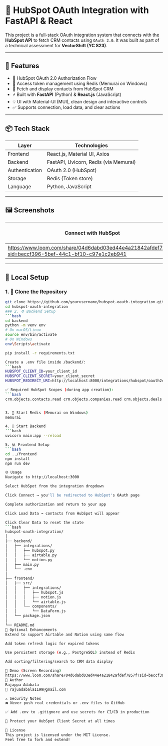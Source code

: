 # 🚀 HubSpot OAuth Integration with FastAPI & React

This project is a full-stack OAuth integration system that connects with the **HubSpot API** to fetch CRM contacts using `OAuth 2.0`. It was built as part of a technical assessment for **VectorShift (YC S23)**.

---

## 🌟 Features

- 🔐 HubSpot OAuth 2.0 Authorization Flow  
- 🧠 Access token management using Redis (Memurai on Windows)  
- 📩 Fetch and display contacts from HubSpot CRM  
- ⚡ Built with **FastAPI** (Python) & **React.js** (JavaScript)  
- 💡 UI with Material-UI (MUI), clean design and interactive controls  
- ✅ Supports connection, load data, and clear actions

---

## 📦 Tech Stack

| Layer        | Technologies                           |
|--------------|----------------------------------------|
| Frontend     | React.js, Material UI, Axios           |
| Backend      | FastAPI, Uvicorn, Redis (via Memurai)  |
| Authentication | OAuth 2.0 (HubSpot)                  |
| Storage      | Redis (Token store)                    |
| Language     | Python, JavaScript                     |

---

## 🖼️ Screenshots

| Connect with HubSpot | Loaded CRM Contacts |
|----------------------|---------------------|
| https://www.loom.com/share/04d6dabd03ed44e4a21842afdef7857f?sid=beccf396-5bef-44c1-bf10-c97e1c2eb941 |

---

## 🔧 Local Setup

### 1. 📁 Clone the Repository

```bash
git clone https://github.com/yourusername/hubspot-oauth-integration.git
cd hubspot-oauth-integration
### 2. ⚙️ Backend Setup
```bash
cd backend
python -m venv env
# On macOS/Linux
source env/bin/activate
# On Windows
env\Scripts\activate

pip install -r requirements.txt

Create a .env file inside /backend/:
```bash
HUBSPOT_CLIENT_ID=your_client_id
HUBSPOT_CLIENT_SECRET=your_client_secret
HUBSPOT_REDIRECT_URI=http://localhost:8000/integrations/hubspot/oauth2callback

✅ Required HubSpot Scopes (during app creation):
```bash
crm.objects.contacts.read crm.objects.companies.read crm.objects.deals.read oauth


3. 🧠 Start Redis (Memurai on Windows)
memurai

4. 🚀 Start Backend
```bash
uvicorn main:app --reload

5. 💻 Frontend Setup
```bash
cd ../frontend
npm install
npm run dev

🌐 Usage
Navigate to http://localhost:3000

Select HubSpot from the integration dropdown

Click Connect → you'll be redirected to HubSpot's OAuth page

Complete authorization and return to your app

Click Load Data → contacts from HubSpot will appear

Click Clear Data to reset the state
```bash
hubspot-oauth-integration/
│
├── backend/
│   ├── integrations/
│   │   ├── hubspot.py
│   │   ├── airtable.py
│   │   └── notion.py
│   ├── main.py
│   └── .env
│
├── frontend/
│   ├── src/
│   │   ├── integrations/
│   │   │   ├── hubspot.js
│   │   │   ├── notion.js
│   │   │   └── airtable.js
│   │   └── components/
│   │       └── DataForm.js
│   └── package.json
│
└── README.md
🧠 Optional Enhancements
Extend to support Airtable and Notion using same flow

Add token refresh logic for expired tokens

Use persistent storage (e.g., PostgreSQL) instead of Redis

Add sorting/filtering/search to CRM data display

🎥 Demo (Screen Recording)
https://www.loom.com/share/04d6dabd03ed44e4a21842afdef7857f?sid=beccf396-5bef-44c1-bf10-c97e1c2eb941
🤝 Author
Rajappa Adabala
📧 rajuadabala1199@gmail.com

⚠️ Security Notes
❌ Never push real credentials or .env files to GitHub

✅ Add .env to .gitignore and use secrets for CI/CD in production

🔐 Protect your HubSpot Client Secret at all times

📜 License
This project is licensed under the MIT License.
Feel free to fork and extend!








